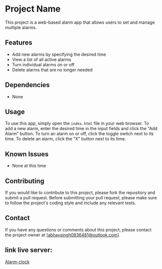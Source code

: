 # Project Name

This project is a web-based alarm app that allows users to set and manage multiple alarms.

## Features

- Add new alarms by specifying the desired time
- View a list of all active alarms
- Turn individual alarms on or off
- Delete alarms that are no longer needed

## Dependencies

- None

## Usage

To use this app, simply open the `index.html` file in your web browser. To add a new alarm, enter the desired time in the input fields and click the "Add Alarm" button. To turn an alarm on or off, click the toggle switch next to its time. To delete an alarm, click the "X" button next to its time.

## Known Issues

- None at this time

## Contributing

If you would like to contribute to this project, please fork the repository and submit a pull request. Before submitting your pull request, please make sure to follow the project's coding style and include any relevant tests.

## Contact

If you have any questions or comments about this project, please contact the project owner at [abhaysingh0836481@outlook.com].

## link live server:
[Alarm-clock]()
